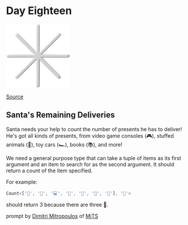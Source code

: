 # Day Eighteen

<img src="day-18.png" width="174" height="173" alt="Snowflake">

[Source](https://typehero.dev/challenge/day-18)

## Santa's Remaining Deliveries

Santa needs your help to count the number of presents he has to deliver! He's got all kinds of presents, from video game consoles (🎮), stuffed animals (🧸), toy cars (🏎️), books (📚), and more!

We need a general purpose type that can take a tuple of items as its first argument and an item to search for as the second argument. It should return a count of the item specified.

For example:

```typescript
Count<['👟', '👟', '💻', '🎸', '🧩', '👟', '🧸'], '👟'>
```

should return 3 because there are three 👟.

prompt by [Dimitri Mitropoulos](https://github.com/dimitropoulos) of [MiTS](https://www.youtube.com/@MichiganTypeScript)

